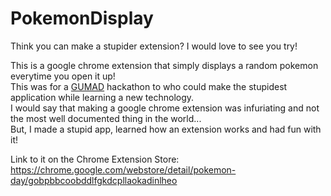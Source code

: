 # PokemonDisplay
Think you can make a stupider extension? I would love to see you try!  

This is a google chrome extension that simply displays a random pokemon everytime you open it up!  
This was for a [GUMAD](https://github.com/gu-app-club/) hackathon to who could make the stupidest application while learning a new technology.  
I would say that making a google chrome extension was infuriating and not the most well documented thing in the world...  
But, I made a stupid app, learned how an extension works and had fun with it!

Link to it on the Chrome Extension Store: <https://chrome.google.com/webstore/detail/pokemon-day/gobpbbcoobddlfgkdcpllaokadinlheo>
